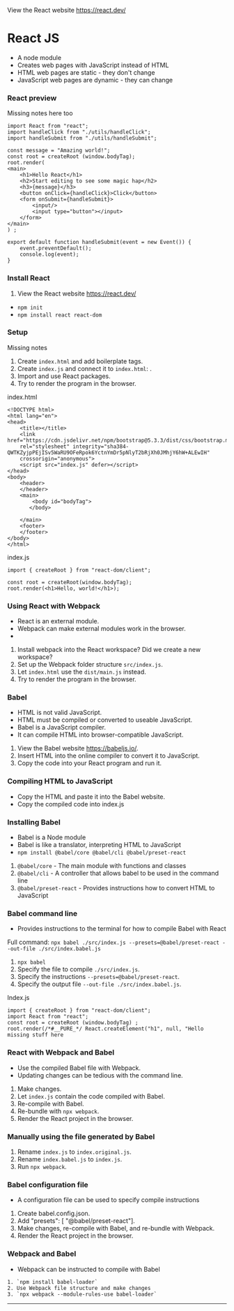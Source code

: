 View the React website https://react.dev/

# React JS
-  A node module
- Creates web pages with JavaScript instead of HTML
- HTML web pages are static - they don't change
- JavaScript web pages are dynamic - they can change

### React preview 
Missing notes here too

```
import React from "react";
import handleClick from "./utils/handleClick";
import handleSubmit from "./utils/handleSubmit";

const message = "Amazing world!";
const root = createRoot (window.bodyTag);
root.render(
<main>
    <h1>Hello React</h1>
    <h2>Start editing to see some magic hap</h2>
    <h3>{message}</h3>
    <button onClick={handleClick}>Click</button>
    <form onSubmit={handleSubmit}>
        <input/>
        <input type="button"></input>        
    </form>
</main>
) ;
```

```
export default function handleSubmit(event = new Event()) {
    event.preventDefault();
    console.log(event);
}
```

### Install React
1. View the React website https://react.dev/

- `npm init`
- `npm install react react-dom`

### Setup
Missing notes

1. Create `index.html` and add boilerplate tags.
2. Create `index.js` and connect it to `index.html`: <script src="index.js" defer></script>.
3. Import and use React packages.
4. Try to render the program in the browser.

index.html
```
<!DOCTYPE html>
<html lang="en">
<head>
    <title></title>
    <link href="https://cdn.jsdelivr.net/npm/bootstrap@5.3.3/dist/css/bootstrap.min.css" 
    rel="stylesheet" integrity="sha384-QWTKZyjpPEjISv5WaRU9OFeRpok6YctnYmDr5pNlyT2bRjXh0JMhjY6hW+ALEwIH" 
    crossorigin="anonymous">
    <script src="index.js" defer></script>
</head>
<body>
    <header>
    </header>
    <main>
        <body id="bodyTag">
       </body>

    </main>
    <footer>
    </footer>
</body>
</html>
```

index.js
```
import { createRoot } from "react-dom/client";

const root = createRoot(window.bodyTag);
root.render(<h1>Hello, world!</h1>); 
```

### Using React with Webpack
- React is an external module.
- Webpack can make external modules work in the browser.
- 
1. Install webpack into the React workspace? Did we create a new workspace?
2. Set up the Webpack folder structure `src/index.js`.
3. Let `index.html` use the `dist/main.js` instead.
4. Try to render the program in the browser.

### Babel
- HTML is not valid JavaScript.
- HTML must be compiled or converted to useable JavaScript.
- Babel is a JavaScript compiler.
- It can compile HTML into browser-compatible JavaScript.

1. View the Babel website https://babeljs.io/.
2. Insert HTML into the online compiler to convert it to JavaScript.
3. Copy the code into your React program and run it.

### Compiling HTML to JavaScript
- Copy the HTML and paste it into
the Babel website.
- Copy the compiled code into
index.js

### Installing Babel
- Babel is a Node module
- Babel is like a translator, interpreting HTML to JavaScript
- `npm install @babel/core @babel/cli @babel/preset-react`
1. `@babel/core` - The main module with functions and classes
2. `@babel/cli` - A controller that allows babel to be used in the command line
3. `@babel/preset-react` - Provides instructions how to convert HTML to JavaScript

### Babel command line
- Provides instructions to the terminal for how to compile Babel with React

Full command: `npx babel ./src/index.js --presets=@babel/preset-react --out-file ./src/index.babel.js` 

1. `npx babel` 
2. Specify the file to compile `./src/index.js`.
3. Specify the instructions `--presets=@babel/preset-react`.
4. Specify the output file `--out-file ./src/index.babel.js`.


Index.js
```
import { createRoot } from "react-dom/client";
import React from "react";
const root = createRoot (window.bodyTag) ;
root.render(/*#__PURE_*/ React.createElement("h1", null, "Hello missing stuff here
```

### React with Webpack and Babel
- Use the compiled Babel file with Webpack.
- Updating changes can be tedious with the command line.
  
1. Make changes. 
2. Let `index.js` contain the code compiled with Babel.
3. Re-compile with Babel.
4. Re-bundle with `npx webpack`.
5. Render the React project in the browser.

### Manually using the file generated by Babel
1. Rename `index.js` to `index.original.js`.
2. Rename `index.babel.js` to `index.js`.
3. Run `npx webpack`.
    
### Babel configuration file
- A configuration file can be used to specify compile instructions
  
1. Create babel.config.json.
2. Add "presets": [ "@babel/preset-react"].
3. Make changes, re-compile with Babel, and re-bundle with Webpack.
4. Render the React project in the browser.

### Webpack and Babel
- Webpack can be instructed to compile with Babel
```
1. `npm install babel-loader`
2. Use Webpack file structure and make changes
3. `npx webpack --module-rules-use babel-loader`
```
_______________________________